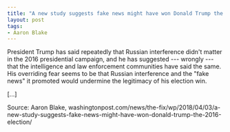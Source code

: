 ```yaml
---
title: "A new study suggests fake news might have won Donald Trump the 2016 election"
layout: post
tags:
- Aaron Blake
---
```


President Trump has said repeatedly that Russian interference didn't matter in the 2016 presidential campaign, and he has suggested --- wrongly --- that the intelligence and law enforcement communities have said the same. His overriding fear seems to be that Russian interference and the "fake news" it promoted would undermine the legitimacy of his election win.

\[...\]

Source: Aaron Blake, washingtonpost.com/news/the-fix/wp/2018/04/03/a-new-study-suggests-fake-news-might-have-won-donald-trump-the-2016-election/
